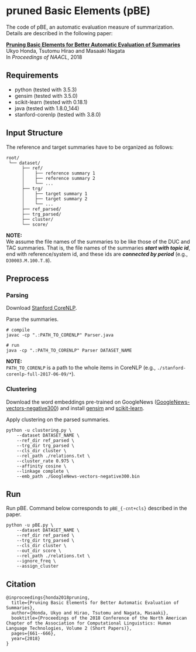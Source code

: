 # pruned Basic Elements (pBE)

The code of pBE, an automatic evaluation measure of summarization. Details are described in the following paper:

[**Pruning Basic Elements for Better Automatic Evaluation of Summaries**](http://aclweb.org/anthology/N18-2104)  
Ukyo Honda, Tsutomu Hirao and Masaaki Nagata  
In *Proceedings of NAACL*, 2018


## Requirements

* python (tested with 3.5.3)
* gensim (tested with 3.5.0)
* scikit-learn (tested with 0.18.1)
* java (tested with 1.8.0_144)
* stanford-corenlp (tested with 3.8.0)


## Input Structure

The reference and target summaries have to be organized as follows:
```
root/
 └── dataset/
      ├── ref/
      │    ├── reference summary 1
      │    ├── reference summary 2
      │    └── ...
      ├── trg/
      │    ├── target summary 1
      │    ├── target summary 2
      │    └── ...
      ├── ref_parsed/
      ├── trg_parsed/
      ├── cluster/
      └── score/
```
**NOTE:**  
We assume the file names of the summaries to be like those of the DUC and TAC summaries. That is, the file names of the summaries ***start with topic id***, end with reference/system id, and these ids are ***connected by period*** (e.g., `D30003.M.100.T.B`).


## Preprocess

### Parsing

Download [Stanford CoreNLP](https://stanfordnlp.github.io/CoreNLP/index.html#download).

Parse the summaries.
```
# compile
javac -cp ".:PATH_TO_CORENLP" Parser.java

# run
java -cp ".:PATH_TO_CORENLP" Parser DATASET_NAME
```
**NOTE:**  
`PATH_TO_CORENLP` is a path to the whole items in CoreNLP (e.g., `./stanford-corenlp-full-2017-06-09/*`).

### Clustering

Download the word embeddings pre-trained on GoogleNews ([GoogleNews-vectors-negative300](https://code.google.com/archive/p/word2vec/)) and install [gensim](https://radimrehurek.com/gensim/) and [scikit-learn](https://scikit-learn.org/stable/install.html).

Apply clustering on the parsed summaries.
```
python -u clustering.py \
    --dataset DATASET_NAME \
    --ref_dir ref_parsed \
    --trg_dir trg_parsed \
    --cls_dir cluster \
    --rel_path ./relations.txt \
    --cluster_rate 0.975 \
    --affinity cosine \
    --linkage complete \
    --emb_path ./GoogleNews-vectors-negative300.bin
```


## Run

Run pBE. Command below corresponds to `pBE_{-cnt+cls}` described in the paper.
```
python -u pBE.py \
    --dataset DATASET_NAME \
    --ref_dir ref_parsed \
    --trg_dir trg_parsed \
    --cls_dir cluster \
    --out_dir score \
    --rel_path ./relations.txt \
    --ignore_freq \
    --assign_cluster
```


## Citation
```
@inproceedings{honda2018pruning,
  title={Pruning Basic Elements for Better Automatic Evaluation of Summaries},
  author={Honda, Ukyo and Hirao, Tsutomu and Nagata, Masaaki},
  booktitle={Proceedings of the 2018 Conference of the North American Chapter of the Association for Computational Linguistics: Human Language Technologies, Volume 2 (Short Papers)},
  pages={661--666},
  year={2018}
}
```
